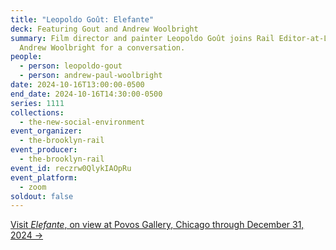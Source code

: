 ```yaml
---
title: "Leopoldo Goût: Elefante"
deck: Featuring Gout and Andrew Woolbright
summary: Film director and painter Leopoldo Goût joins Rail Editor-at-Large
  Andrew Woolbright for a conversation.
people:
  - person: leopoldo-gout
  - person: andrew-paul-woolbright
date: 2024-10-16T13:00:00-0500
end_date: 2024-10-16T14:30:00-0500
series: 1111
collections:
  - the-new-social-environment
event_organizer:
  - the-brooklyn-rail
event_producer:
  - the-brooklyn-rail
event_id: reczrw0QlykIAOpRu
event_platform:
  - zoom
soldout: false
---
```

[V﻿isit *Elefante*, on view at Povos Gallery, Chicago through December 31, 2024 →](https://povoschicago.com/exhibitions/)